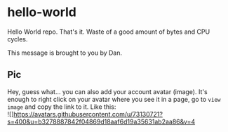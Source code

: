 # hello-world

Hello World repo. That's it. Waste of a good amount of bytes and CPU cycles.

This message is brought to you by Dan.

## Pic

Hey, guess what... you can also add your account avatar (image). It's enough to right click on your avatar where you see it in a page, go to `view image` and copy the link to it.
Like this:  
![]https://avatars.githubusercontent.com/u/73130721?s=400&u=b3278887842f04869d18aaf6d19a35631ab2aa86&v=4
